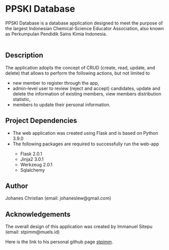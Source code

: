 <h1>PPSKI Database</h1>
PPSKI Database is a database application designed to meet the purpose of the largest Indonesian Chemical-Science Educator
Association, also known as Perkumpulan Pendidik Sains Kimia Indonesia.
<br></br>

<h2>Description</h2>
The application adopts the concept of CRUD (create, read, update, and delete) 
that allows to perform the following actions, but not limited to
<ul>
  <li>new member to register through the app, </li>
  <li>admin-level user to review (reject and accept) candidates, update and delete the information of existing members, 
  view members distribution statistic,  
  <li>members to update their personal information.</li>
</ul>

<h2>Project Dependencies</h2>
<ul>
  <li>The web application was created using Flask and is based on Python 3.9.0</li>
  <li>The following packages are required to successfully run the web-app</li>
  <ul>
    <li>Flask 2.0.1</li>
    <li>Jinja2 3.0.1</li>
    <li>Werkzeug 2.0.1</li>
    <li>Sqlalchemy</li>
  </ul>
</ul>


<h2>Author</h2>
<p>Johanes Christian (email: johaneslew@gmail.com)</p>

<h2>Acknowledgements</h2>
<p>The overall design of this application was created by Immanuel Sitepu (email: stpimm@muels.id)</p>
<p>Here is the link to his personal github page <a href="https://github.com/stpimm">stpimm</a>.</p>
